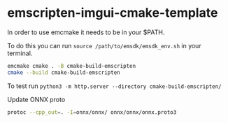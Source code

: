 # emscripten-imgui-cmake-template


In order to use emcmake it needs to be in your $PATH.

To do this you can run ```source /path/to/emsdk/emsdk_env.sh``` in your terminal.

```sh
emcmake cmake . -B cmake-build-emscripten
cmake --build cmake-build-emscripten
```

To test run ```python3 -m http.server --directory cmake-build-emscripten/```


Update ONNX proto
```sh
protoc --cpp_out=. -I=onnx/onnx/ onnx/onnx/onnx.proto3
```